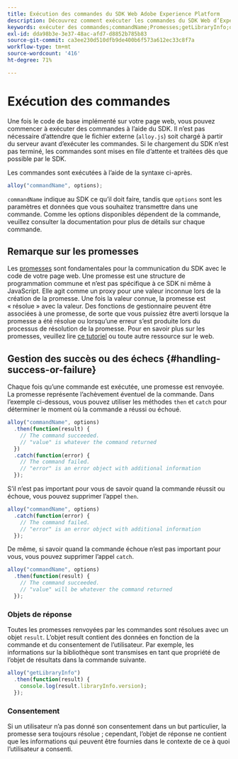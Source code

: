 ```yaml
---
title: Exécution des commandes du SDK Web Adobe Experience Platform
description: Découvrez comment exécuter les commandes du SDK Web d’Experience Platform
keywords: exécuter des commandes;commandName;Promesses;getLibraryInfo;objets de réponse;consentement;
exl-id: dda98b3e-3e37-48ac-afd7-d8852b785b83
source-git-commit: ca3ee230d510dfb9de400b6f573a612ec33c8f7a
workflow-type: tm+mt
source-wordcount: '416'
ht-degree: 71%

---
```


# Exécution des commandes


Une fois le code de base implémenté sur votre page web, vous pouvez commencer à exécuter des commandes à l’aide du SDK. Il n’est pas nécessaire d’attendre que le fichier externe (`alloy.js`) soit chargé à partir du serveur avant d’exécuter les commandes. Si le chargement du SDK n’est pas terminé, les commandes sont mises en file d’attente et traitées dès que possible par le SDK.

Les commandes sont exécutées à l’aide de la syntaxe ci-après.

```javascript
alloy("commandName", options);
```

`commandName` indique au SDK ce qu’il doit faire, tandis que `options` sont les paramètres et données que vous souhaitez transmettre dans une commande. Comme les options disponibles dépendent de la commande, veuillez consulter la documentation pour plus de détails sur chaque commande.

## Remarque sur les promesses

Les [promesses](https://developer.mozilla.org/fr-FR/docs/Web/JavaScript/Reference/Global_Objects/Promise) sont fondamentales pour la communication du SDK avec le code de votre page web. Une promesse est une structure de programmation commune et n’est pas spécifique à ce SDK ni même à JavaScript. Elle agit comme un proxy pour une valeur inconnue lors de la création de la promesse. Une fois la valeur connue, la promesse est « résolue » avec la valeur. Des fonctions de gestionnaire peuvent être associées à une promesse, de sorte que vous puissiez être averti lorsque la promesse a été résolue ou lorsqu’une erreur s’est produite lors du processus de résolution de la promesse. Pour en savoir plus sur les promesses, veuillez lire [ce tutoriel](https://javascript.info/promise-basics) ou toute autre ressource sur le web.

## Gestion des succès ou des échecs {#handling-success-or-failure}

Chaque fois qu’une commande est exécutée, une promesse est renvoyée. La promesse représente l’achèvement éventuel de la commande. Dans l’exemple ci-dessous, vous pouvez utiliser les méthodes `then` et `catch` pour déterminer le moment où la commande a réussi ou échoué.

```javascript
alloy("commandName", options)
  .then(function(result) {
    // The command succeeded.
    // "value" is whatever the command returned
  })
  .catch(function(error) {
    // The command failed.
    // "error" is an error object with additional information
  });
```

S’il n’est pas important pour vous de savoir quand la commande réussit ou échoue, vous pouvez supprimer l’appel `then`.

```javascript
alloy("commandName", options)
  .catch(function(error) {
    // The command failed.
    // "error" is an error object with additional information
  });
```

De même, si savoir quand la commande échoue n’est pas important pour vous, vous pouvez supprimer l’appel `catch`.

```javascript
alloy("commandName", options)
  .then(function(result) {
    // The command succeeded.
    // "value" will be whatever the command returned
  });
```

### Objets de réponse

Toutes les promesses renvoyées par les commandes sont résolues avec un objet `result`. L’objet result contient des données en fonction de la commande et du consentement de l’utilisateur. Par exemple, les informations sur la bibliothèque sont transmises en tant que propriété de l’objet de résultats dans la commande suivante.

```js
alloy("getLibraryInfo")
  .then(function(result) {
    console.log(result.libraryInfo.version);
  });
```

### Consentement

Si un utilisateur n’a pas donné son consentement dans un but particulier, la promesse sera toujours résolue ; cependant, l’objet de réponse ne contient que les informations qui peuvent être fournies dans le contexte de ce à quoi l’utilisateur a consenti.
